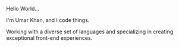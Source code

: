 Hello World...

I'm Umar Khan, and I code things.

Working with a diverse set of languages and specializing in creating exceptional front-end experiences.
